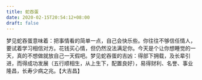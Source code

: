 ```yaml
---
title: 蛇吞蛋
date: 2020-02-15T20:54:12+08:00
draft: false
---
```


梦见蛇吞蛋意味着：把事情看的简单一点，自己会快乐些。你往往不够信任情人，要试着学习相信对方。花钱买心情，但仍然没法满足你。今天是个让你想睡觉的一天，真的不想做就放自己一天假吧。梦见蛇吞蛋的吉凶：得部下拥载，及长辈引进，而得成功发展（五行顺相生，从上生下，配置良好），易得财利、名誉、事业隆昌，长寿少病之兆。【大吉昌】
